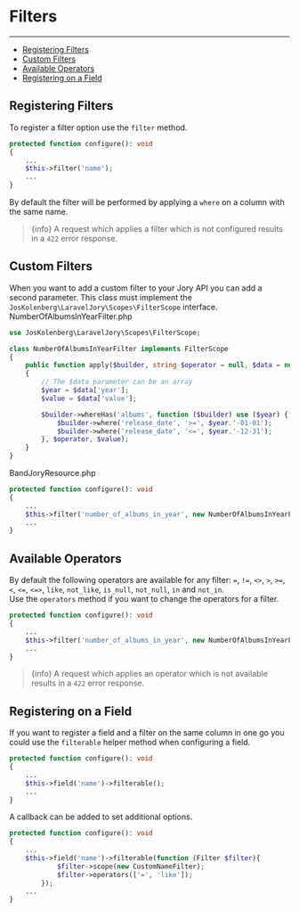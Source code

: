 # Filters

---

- [Registering Filters](#registering)
- [Custom Filters](#custom-filters)
- [Available Operators](#operators)
- [Registering on a Field](#field)

<a name="registering"></a>
## Registering Filters
To register a filter option use the ```filter``` method.

```php
protected function configure(): void
{
    ...
    $this->filter('name');
    ...
}
```
By default the filter will be performed by applying a ```where``` on a column with the same name.
> {info} A request which applies a filter which is not configured results in a ```422``` error response.

<a name="custom-filters"></a>
## Custom Filters
When you want to add a custom filter to your Jory API you can add a second parameter. This class must implement the ```JosKolenberg\LaravelJory\Scopes\FilterScope``` interface.  
NumberOfAlbumsInYearFilter.php
```php
use JosKolenberg\LaravelJory\Scopes\FilterScope;

class NumberOfAlbumsInYearFilter implements FilterScope
{
    public function apply($builder, string $operator = null, $data = null): void
    {
        // The $data parameter can be an array
        $year = $data['year'];
        $value = $data['value'];

        $builder->whereHas('albums', function ($builder) use ($year) {
            $builder->where('release_date', '>=', $year.'-01-01');
            $builder->where('release_date', '<=', $year.'-12-31');
        }, $operator, $value);
    }
}
```
BandJoryResource.php
```php
protected function configure(): void
{
    ...
    $this->filter('number_of_albums_in_year', new NumberOfAlbumsInYearFilter);
    ...
}
```
<a name="operators"></a>
## Available Operators
By default the following operators are available for any filter: ```=```, ```!=```, ```<>```, ```>```, ```>=```, ```<```, ```<=```, ```<=>```, ```like```, ```not_like```, ```is_null```, ```not_null```, ```in``` and ```not_in```.  
Use the ```operators``` method if you want to change the operators for a filter.
```php
protected function configure(): void
{
    ...
    $this->filter('number_of_albums_in_year', new NumberOfAlbumsInYearFilter)->operators(['=', '>', '<']);
    ...
}
```
> {info} A request which applies an operator which is not available results in a ```422``` error response.

<a name="field"></a>
## Registering on a Field
If you want to register a field and a filter on the same column in one go you could use the ```filterable``` helper method when configuring a field.
```php
protected function configure(): void
{
    ...
    $this->field('name')->filterable();
    ...
}
```
A callback can be added to set additional options.
```php
protected function configure(): void
{
    ...
    $this->field('name')->filterable(function (Filter $filter){
            $filter->scope(new CustomNameFilter);
            $filter->operators(['=', 'like']);
        });
    ...
}
```
